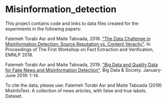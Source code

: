 # Misinformation_detection

This project contains code and links to data files created for the experiments in the following papers:

Fatemeh Torabi Asr and Maite Taboada, 2018. ["The Data Challenge in Misinformation Detection: Source Reputation vs. Content Veracity"](http://aclweb.org/anthology/W18-5502). In Proceedings of The First Workshop on Fact Extraction and Verification, EMNLP 2018.   

Fatemeh Torabi Asr and Maite Taboada, 2019. ["Big Data and Quality Data for Fake News and Misinformation Detection"](https://doi.org/10.1177/2053951719843310). Big Data & Society. January-June 2019: 1-14.  

To cite the data, please use:
Fatemeh Torabi Asr and Maite Taboada (2019) MisInfoText. A collection of news articles, with false and true labels. Dataset.

